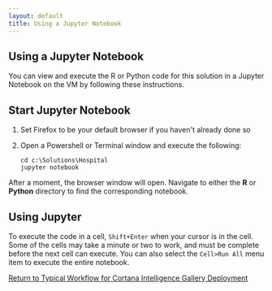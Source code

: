 ```yaml
---
layout: default
title: Using a Jupyter Notebook
---
```

## Using a Jupyter Notebook

You can view and execute the R or Python code for this solution in a Jupyter Notebook on the VM by following these instructions. 

## Start Jupyter Notebook

1.  Set Firefox to be your default browser if you haven't already done so
2.  Open a Powershell or Terminal window and execute the following:

    ```
    cd c:\Solutions\Hospital
    jupyter notebook
    ```

After a moment, the browser window will open.  Navigate to either the **R** or **Python** directory to find the corresponding notebook.


## Using Jupyter

To execute the code in a cell, `Shift+Enter` when your cursor is in the cell.  Some of the cells may take a minute or two to work, and must be complete before the next cell can execute.  You can also select the `Cell>Run All` menu item to execute the entire notebook.


<a href="CIG_Workflow.html#step2">Return to Typical Workflow for Cortana Intelligence Gallery Deployment<a>